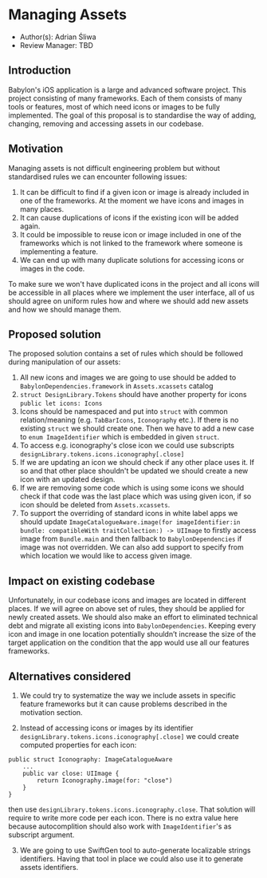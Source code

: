 
# Managing Assets

* Author(s): Adrian Śliwa
* Review Manager: TBD

## Introduction

Babylon's iOS application is a large and advanced software project. This project consisting of many frameworks. Each of them consists of many tools or features, most of which need icons or images to be fully implemented. The goal of this proposal is to standardise the way of adding, changing, removing and accessing assets in our codebase.

## Motivation

Managing assets is not difficult engineering problem but without standardised rules we can encounter following issues:
1. It can be difficult to find if a given icon or image is already included in one of the frameworks. At the moment we have icons and images in many places.
2. It can cause duplications of icons if the existing icon will be added again.
3. It could be impossible to reuse icon or image included in one of the frameworks which is not linked to the framework where someone is implementing a feature.
4. We can end up with many duplicate solutions for accessing icons or images in the code.

To make sure we won't have duplicated icons in the project and all icons will be accessible in all places where we implement the user interface, all of us should agree on uniform rules how and where we should add new assets and how we should manage them.


## Proposed solution

The proposed solution contains a set of rules which should be followed during manipulation of our assets:
1. All new icons and images we are going to use should be added to `BabylonDependencies.framework` in `Assets.xcassets` catalog 
2. `struct DesignLibrary.Tokens` should have another property for icons `public let icons: Icons`
3. Icons should be namespaced and put into `struct` with common relation/meaning (e.g. `TabBarIcons`, `Iconography` etc.). If there is no existing `struct` we should create one. Then we have to add a new case to `enum ImageIdentifier` which is embedded in given `struct`.
4. To access e.g. iconography's close icon we could use subscripts `designLibrary.tokens.icons.iconography[.close]`
5. If we are updating an icon we should check if any other place uses it. If so and that other place shouldn't be updated we should create a new icon with an updated design.
6. If we are removing some code which is using some icons we should check if that code was the last place which was using given icon, if so icon should be deleted from `Assets.xcassets`.
7. To support the overriding of standard icons in white label apps we should update `ImageCatalogueAware.image(for imageIdentifier:in bundle: compatibleWith traitCollection:) -> UIImage` to firstly access image from `Bundle.main` and then fallback to `BabylonDependencies` if image was not overridden. We can also add support to specify from which location we would like to access given image.

## Impact on existing codebase

Unfortunately, in our codebase icons and images are located in different places. If we will agree on above set of rules, they should be applied for newly created assets. We should also make an effort to eliminated technical debt and migrate all existing icons into `BabylonDependencies`.
Keeping every icon and image in one location potentially shouldn’t increase the size of the target application on the condition that the app would use all our features frameworks.
## Alternatives considered

1. We could try to systematize the way we include assets in specific feature frameworks but it can cause problems described in the motivation section.

2. Instead of accessing icons or images by its identifier `designLibrary.tokens.icons.iconography[.close]` we could create computed properties for each icon:
```
public struct Iconography: ImageCatalogueAware
	...
	public var close: UIImage {
	    return Iconography.image(for: "close")
	}
}
```
then use `designLibrary.tokens.icons.iconography.close`.
That solution will require to write more code per each icon. There is no extra value here because autocomplition should also work with `ImageIdentifier`'s as subscript argument.

3. We are going to use SwiftGen tool to auto-generate localizable strings identifiers. Having that tool in place we could also use it to generate assets identifiers.

